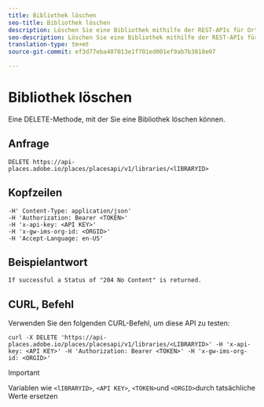 ```yaml
---
title: Bibliothek löschen
seo-title: Bibliothek löschen
description: Löschen Sie eine Bibliothek mithilfe der REST-APIs für Orte.
seo-description: Löschen Sie eine Bibliothek mithilfe der REST-APIs für Orte.
translation-type: tm+mt
source-git-commit: ef3d77eba407013e1f701ed001ef9ab7b3818e07

---
```



# Bibliothek löschen

Eine DELETE-Methode, mit der Sie eine Bibliothek löschen können.

## Anfrage

```text
DELETE https://api-places.adobe.io/places/placesapi/v1/libraries/<lIBRARYID>
```

## Kopfzeilen

```text
-H' Content-Type: application/json'  
-H 'Authorization: Bearer <TOKEN>'  
-H 'x-api-key: <API KEY>'  
-H 'x-gw-ims-org-id: <ORGID>'  
-H 'Accept-Language: en-US'
```

## Beispielantwort

```text
If successful a Status of "204 No Content" is returned.
```

## CURL, Befehl

Verwenden Sie den folgenden CURL-Befehl, um diese API zu testen:

```text
curl -X DELETE 'https://api-places.adobe.io/places/placesapi/v1/libraries/<LIBRARYID>' -H 'x-api-key: <API KEY>' -H 'Authorization: Bearer <TOKEN>' -H 'x-gw-ims-org-id: <ORGID>'
```

>[!IMPORTANT]
>
>Variablen wie `<lIBRARYID>`, `<API KEY>`, `<TOKEN>`und `<ORGID>`durch tatsächliche Werte ersetzen

